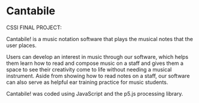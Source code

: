 # Cantabile

CSSI FINAL PROJECT:

Cantabile! is a music notation software that plays the musical notes that the user places.

Users can develop an interest in music through our software, which helps them learn how to read and compose music on a staff and gives them a space to see their creativity come to life without needing a musical instrument. Aside from showing how to read notes on a staff, our software can also serve as helpful ear training practice for music students.

Cantabile! was coded using JavaScript and the p5.js processing library.
